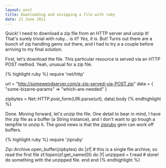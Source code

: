 ```yaml
---
layout: post
title: Downloading and unzipping a file with ruby
date: 21 June 2011
---
```

Quick! I need to download a zip file from an HTTP server and unzip it!
That's surely trivial with ruby... is it? *Yes, it is*. But! Turns out
there are a bunch of zip handling gems out there, and I had to try a
a couple before arriving to my final solution.

First, let's download the file. This particular resource is served via
an HTTP POST method. Yeah, unusual for a zip file.

{% highlight ruby %}
  require 'net/http'

  url = "http://someweirdserver.com/a-zip-served-via-POST.zip"
  data = { "some-bizarre-params" => "which-are-needed" }

  zipbytes = Net::HTTP.post_form(URI.parse(url), data).body
{% endhighlight %}

Done. Moving forward, let's unzip the file. One detail to bear in mind,
I have the zip file as a buffer (a String instance), and I don't want
to go trough a tempfile to unzip it. The good news is that the
[zipruby](http://zipruby.rubyforge.org/) gem can work off buffers.

{% highlight ruby %}
  require 'zipruby'

  Zip::Archive.open_buffer(zipbytes) do |zf|
    # this is a single file archive, so read the first file
    zf.fopen(zf.get_name(0)) do |f|
      unzipped = f.read
      # done! do something with the unzipped file.
    end
  end
{% endhighlight %}
